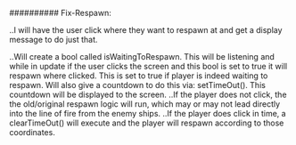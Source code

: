 ########## Fix-Respawn:

..I will have the user click where they want to respawn at and get a display message to do just that.

..Will create a bool called isWaitingToRespawn. This will be listening and while in update if the user clicks the screen and this bool is set to true it will respawn where clicked. This is set to true if player is indeed waiting to respawn. Will also give a countdown to do this via: setTimeOut(). This countdown will be displayed to the screen. 
 ..If the player does not click, the the old/original respawn logic will run, which may or may not lead directly into the line of fire from the enemy ships.
 ..If the player does click in time, a clearTimeOut() will execute and the player will respawn according to those coordinates.